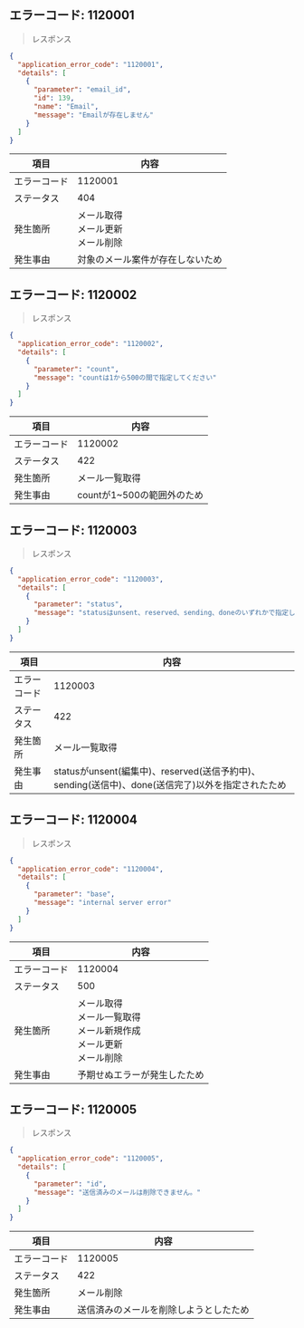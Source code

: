 ## エラーコード: 1120001

> レスポンス

```json
{
  "application_error_code": "1120001",
  "details": [
    {
      "parameter": "email_id",
      "id": 139,
      "name": "Email",
      "message": "Emailが存在しません"
    }
  ]
}
```

| 項目|内容|
--- | ---
エラーコード|1120001
ステータス|404
発生箇所|メール取得<br />メール更新<br />メール削除
発生事由|対象のメール案件が存在しないため

## エラーコード: 1120002

> レスポンス

```json
{
  "application_error_code": "1120002",
  "details": [
    {
      "parameter": "count",
      "message": "countは1から500の間で指定してください"
    }
  ]
}


```

| 項目|内容|
--- | ---
エラーコード|1120002
ステータス|422
発生箇所|メール一覧取得
発生事由|countが1~500の範囲外のため

## エラーコード: 1120003

> レスポンス

```json
{
  "application_error_code": "1120003",
  "details": [
    {
      "parameter": "status",
      "message": "statusはunsent、reserved、sending、doneのいずれかで指定してください"
    }
  ]
}
```

| 項目|内容|
--- | ---
エラーコード|1120003
ステータス|422
発生箇所|メール一覧取得
発生事由|statusがunsent(編集中)、reserved(送信予約中)、sending(送信中)、done(送信完了)以外を指定されたため

## エラーコード: 1120004

> レスポンス

```json
{
  "application_error_code": "1120004",
  "details": [
    {
      "parameter": "base",
      "message": "internal server error"
    }
  ]
}
```

| 項目|内容|
--- | ---
エラーコード|1120004
ステータス|500
発生箇所|メール取得<br />メール一覧取得<br />メール新規作成<br />メール更新<br />メール削除
発生事由|予期せぬエラーが発生したため

## エラーコード: 1120005

> レスポンス

```json
{
  "application_error_code": "1120005",
  "details": [
    {
      "parameter": "id",
      "message": "送信済みのメールは削除できません。"
    }
  ]
}
```

| 項目|内容|
--- | ---
エラーコード|1120005
ステータス|422
発生箇所|メール削除
発生事由|送信済みのメールを削除しようとしたため



